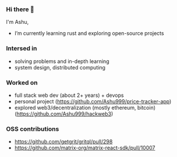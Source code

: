 ### Hi there 👋

I'm Ashu,

- I’m currently learning rust and exploring open-source projects

### Intersed in
- solving problems and in-depth learning
- system design, distributed computing

### Worked on
- full stack web dev (about 2+ years) + devops
- personal project (https://github.com/Ashu999/price-tracker-app)
- explored web3/decentralization (mostly ethereum, bitcoin)  (https://github.com/Ashu999/hackweb3)

### OSS contributions
- https://github.com/getgrit/gritql/pull/298
- https://github.com/matrix-org/matrix-react-sdk/pull/10007
